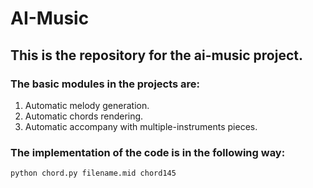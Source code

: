# AI-Music
## This is the repository for the ai-music project.

### The basic modules in the projects are:
1. Automatic melody generation.
2. Automatic chords rendering.
3. Automatic accompany with multiple-instruments pieces. 

### The implementation of the code is in the following way:
```
python chord.py filename.mid chord145
```


